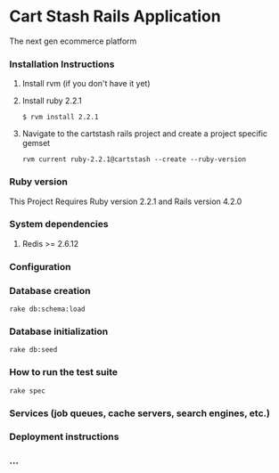 Cart Stash Rails Application
============================
The next gen ecommerce platform

### Installation Instructions
1. Install rvm (if you don't have it yet)
2. Install ruby 2.2.1

    ```
    $ rvm install 2.2.1
    ```

3. Navigate to the cartstash rails project and create a project specific gemset

    ```
    rvm current ruby-2.2.1@cartstash --create --ruby-version
    ```

### Ruby version
This Project Requires Ruby version 2.2.1 and Rails version 4.2.0

### System dependencies
1. Redis >= 2.6.12

### Configuration

### Database creation
```
rake db:schema:load
```

### Database initialization
```
rake db:seed
```

### How to run the test suite
```
rake spec
```
### Services (job queues, cache servers, search engines, etc.)

### Deployment instructions

### ...

